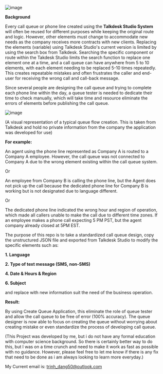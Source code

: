 ![image](https://github.com/kend95/talkdesk-JSON-modifier/assets/110085720/4397b700-5146-486f-81fe-9dbce8364903) 

**Background**

Every call queue or phone line created using the **Talkdesk Studio System** will often be reused for different purposes while keeping the original route and logic. However, other elements must change
to accommodate new needs as the company receives more contracts with new clients. Replacing the elements (variable) using Talkdesk Studio's current version is limited by using the search box from Talkdesk.
Searching the specific component or route within the Takdesk Studio limits the search function to replace one element one at a time, and a call queue can have anywhere from 5 to 10 elements, with each element 
needing to be replaced 5-10 times repeatedly. This creates repeatable mistakes and often frustrates the caller and end-user for receiving the wrong call and call-back message.

Since several people are designing the call queue and trying to complete each phone line within the day, a queue tester is needed to dedicate their time to check manually, which will take time and resource
eliminate the errors of elements before publishing the call queue.

![image](https://github.com/kend95/talkdesk-JSON-modifier/assets/110085720/a58a3317-8b7d-47bd-8d02-ac423dd7c9d0)

(A visual representation of a typical queue flow creation. This is taken from Talkdesk and hold no private information from the company the application was developed for use)

**For example:**

An agent using the phone line represented as Company A is routed to a Company A employee. However, the call queue was not connected to Company A due to the wrong element existing within the call queue system.

Or

An employee from Company B is calling the phone line, but the Agent does not pick up the call because the dedicated phone line for Company B is working but is not designated due to language different.

Or

The dedicated phone line indicated the wrong hour and region of operation, which made all callers unable to make the call due to different time zones. If an employee makes a phone call expecting 5 PM PST, but
the agent company already closed at 5PM EST.

The purpose of this repo is to take a standardized call queue design, copy the unstructured JSON file and exported from Talkdesk Studio to modify the specific elements such as:

**1. Language**

**2. Type of text message (SMS, non-SMS)**
   
**4. Date & Hours & Region**
   
**6. Subject**

and replace with new information suit the need of the business operation.


**Result:**

By using Create Queue Application, this eliminate the role of queue tester and allow the call queue to be free of error (100% accuracy). The queue designer is now able to focus on creating the queue without worrying
about creating mistake or even standardize the process of developing call queue.

(This Project was developed by me, but i do not have any formal education with computer science background. So there is certainly better way to do this, but I was on a time crunch and need to make it 
work as fast as possible with no guidance. However, please feel free to let me know if there is any fix that need to be done as i am always looking to learn more everyday.)

My Current email is: trinh_dang50@outlook.com
